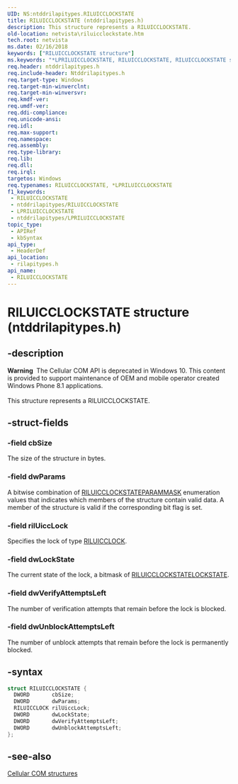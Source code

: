 ```yaml
---
UID: NS:ntddrilapitypes.RILUICCLOCKSTATE
title: RILUICCLOCKSTATE (ntddrilapitypes.h)
description: This structure represents a RILUICCLOCKSTATE.
old-location: netvista\riluicclockstate.htm
tech.root: netvista
ms.date: 02/16/2018
keywords: ["RILUICCLOCKSTATE structure"]
ms.keywords: "*LPRILUICCLOCKSTATE, RILUICCLOCKSTATE, RILUICCLOCKSTATE structure [Network Drivers Starting with Windows Vista], netvista.riluicclockstate, rilapitypes/RILUICCLOCKSTATE"
req.header: ntddrilapitypes.h
req.include-header: Ntddrilapitypes.h
req.target-type: Windows
req.target-min-winverclnt: 
req.target-min-winversvr: 
req.kmdf-ver: 
req.umdf-ver: 
req.ddi-compliance: 
req.unicode-ansi: 
req.idl: 
req.max-support: 
req.namespace: 
req.assembly: 
req.type-library: 
req.lib: 
req.dll: 
req.irql: 
targetos: Windows
req.typenames: RILUICCLOCKSTATE, *LPRILUICCLOCKSTATE
f1_keywords:
 - RILUICCLOCKSTATE
 - ntddrilapitypes/RILUICCLOCKSTATE
 - LPRILUICCLOCKSTATE
 - ntddrilapitypes/LPRILUICCLOCKSTATE
topic_type:
 - APIRef
 - kbSyntax
api_type:
 - HeaderDef
api_location:
 - rilapitypes.h
api_name:
 - RILUICCLOCKSTATE
---
```


# RILUICCLOCKSTATE structure (ntddrilapitypes.h)


## -description

<div class="alert"><b>Warning</b>  The Cellular COM API is deprecated in Windows 10. This content is provided to support maintenance of OEM and mobile operator created Windows Phone 8.1 applications.</div><div> </div>This structure represents a RILUICCLOCKSTATE.

## -struct-fields

### -field cbSize

The size of the structure in bytes.

### -field dwParams

A bitwise combination of <a href="..\rilapitypes\ne-rilapitypes-riluicclockstateparammask.md">RILUICCLOCKSTATEPARAMMASK</a> enumeration values that indicates which members of the structure contain valid data. A member of the structure is valid if the corresponding bit flag is set.

### -field rilUiccLock

Specifies the lock of type <a href="..\rilapitypes\ns-rilapitypes-riluicclock.md">RILUICCLOCK</a>.

### -field dwLockState

The current state of the lock, a bitmask of <a href="..\rilapitypes\ne-rilapitypes-riluicclockstatelockstate.md">RILUICCLOCKSTATELOCKSTATE</a>.

### -field dwVerifyAttemptsLeft

The number of verification attempts that remain before the lock is blocked.

### -field dwUnblockAttemptsLeft

The number of unblock attempts that remain before the lock is permanently blocked.

## -syntax

```cpp
struct RILUICCLOCKSTATE {
  DWORD       cbSize;
  DWORD       dwParams;
  RILUICCLOCK rilUiccLock;
  DWORD       dwLockState;
  DWORD       dwVerifyAttemptsLeft;
  DWORD       dwUnblockAttemptsLeft;
};
```

## -see-also

<a href="/previous-versions/windows/hardware/cellular/dn946511(v=vs.85)">Cellular COM structures</a>
